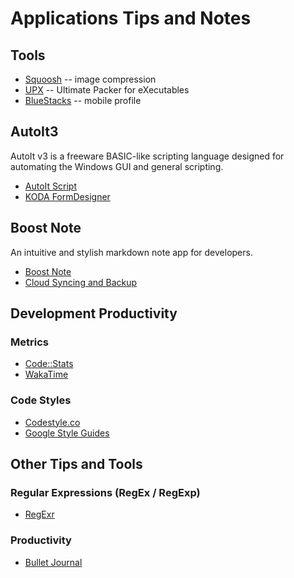 # Applications Tips and Notes

## Tools

- [Squoosh](https://squoosh.app/) -- image compression
- [UPX](https://upx.github.io/) -- Ultimate Packer for eXecutables
- [BlueStacks](https://www.bluestacks.com/) -- mobile profile

## AutoIt3

AutoIt v3 is a freeware BASIC-like scripting language designed for automating the Windows GUI and general scripting.

- [AutoIt Script](https://www.autoitscript.com/site/)
- [KODA FormDesigner](http://koda.darkhost.ru/page.php?id=index)

## Boost Note

An intuitive and stylish markdown note app for developers.

- [Boost Note](https://boostnote.io/)
- [Cloud Syncing and Backup](https://github.com/BoostIO/Boostnote/wiki/Cloud-Syncing-and-Backup)

## Development Productivity

### Metrics

- [Code::Stats](https://codestats.net/)
- [WakaTime](https://wakatime.com/)

### Code Styles

- [Codestyle.co](https://codestyle.co/)
- [Google Style Guides](https://github.com/google/styleguide)


## Other Tips and Tools

### Regular Expressions (RegEx / RegExp)

- [RegExr](https://regexr.com/)

### Productivity

- [Bullet Journal](https://bulletjournal.com/pages/learn)
